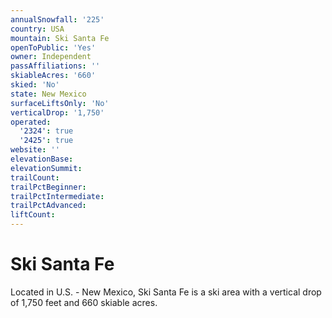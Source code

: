 ```yaml
---
annualSnowfall: '225'
country: USA
mountain: Ski Santa Fe
openToPublic: 'Yes'
owner: Independent
passAffiliations: ''
skiableAcres: '660'
skied: 'No'
state: New Mexico
surfaceLiftsOnly: 'No'
verticalDrop: '1,750'
operated:
  '2324': true
  '2425': true
website: ''
elevationBase:
elevationSummit:
trailCount:
trailPctBeginner:
trailPctIntermediate:
trailPctAdvanced:
liftCount:
---
```



# Ski Santa Fe

Located in U.S. - New Mexico, Ski Santa Fe is a ski area with a vertical drop of 1,750 feet and 660 skiable acres.
